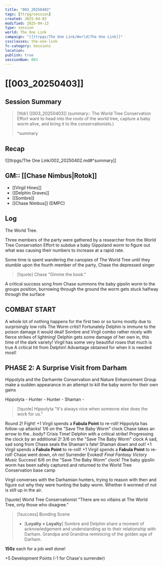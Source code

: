 ```yaml
---
title: "003_20250403"
tags: [ttrpg/session]
created: 2025-04-03
modified: 2025-04-13
type: session
world: The One Link
campaign: "[[ttrpgs/The One Link/World|The One Link]]"
cssclasses: the-one-link
fc-category: Sessions
location: 
publish: true
sessionNum: 003
---
```


# [[003_20250403]]

## Session Summary

> [!tldr] [[003_20250403]]
> (summary:: The World Tree Conservation Effort want to head into the roots of the world tree, capture a baby worm alive, and bring it to the conservationists.)
>
> ^summary

## Recap

![[ttrpgs/The One Link/002_20250402.md#^summary]]

## GM:: [[Chase Nimbus|Rotok]]

- [[Virgil Hines]]
- [[Delphin Graves]]
- [[Sombre]]
- [[Chase Nimbus]] (DMPC)

## Log

The World Tree.

Three members of the party were gathered by a researcher from the World Tree Conservation Effort to subdue a baby Gippsland worm to figure out what was causing their numbers to increase at a rapid rate.

Some time is spent wandering the canopies of The World Tree until they stumble upon the fourth member of the party, Chase the depressed singer

> [!quote] Chase
> "Gimme the book."

A critical success song from Chase summons the baby gipslin worm to the groups position, burrowing through the ground the worm gets stuck halfway through the surface

## COMBAT START

A whole lot of nothing happens for the first two or so turns mostly due to surprisingly low rolls
The Worm crits!! Fortunately Delphin is immune to the poison damage it would deal!
Sombre and Virgil combo rather nicely with fierce strikes of lightning!
Delphin gets some damage of her own in, this time of the dark variety!
Virgil has some very beautiful roses that much is true
A critical hit from Delphin! Advantage obtained for when it is needed most!

## PHASE 2: A Surprise Visit from Darham

Hippolyta and the Darhamite Conservation and Nature Enhancement Group make a sudden appearance in an attempt to kill the baby worm for their own gains

Hippolyta - Hunter - Hunter - Shaman -

> [!quote] Hippolyta
> "It's always nice when someone else does the work for us."

Round 2! Fight!
+1 Virgil spends a **Fabula Point** to re-roll!
Hippolyta has follow-up attacks! 1/6 on the "Save The Baby Worm" clock
Chase takes an arrow to the…body? Crisis Time!
Delphin with a critical strike! Progressing the clock by an additional 2! 3/6 on the "Save The Baby Worm" clock
A sad, sad song from Chase seals the Shaman's fate! Shaman down and out!
+1 Virgil spends a **Fabula Point** to re-roll!
+1 Virgil spends a **Fabula Point** to re-roll!
Chase went down, oh no! Surrender Evoked!
_Final Fantasy Victory Music_ Success! 6/6 on the "Save The Baby Worm" clock!
The baby gipslin worm has been safely captured and returned to the World Tree Conservation base camp

Virgil converses with the Darhamian hunters, trying to reason with then and figure out why they were hunting the baby worm. Whether it wormed of not is still up in the air.

[!quote] World Tree Conservationist
"There are no villains at The World Tree, only those who disagree."

> [!success] Bonding Scene
>
>  - [**Loyalty + Loyalty**] Sombre and Delphin share a moment of acknowledgement and understanding as to their relationship with Darham. Grandpa and Grandma reminicing of the golden age of Darham.

 **150z** each for a job well done!

 +5 Development Points (-1 for Chase's surrender)
